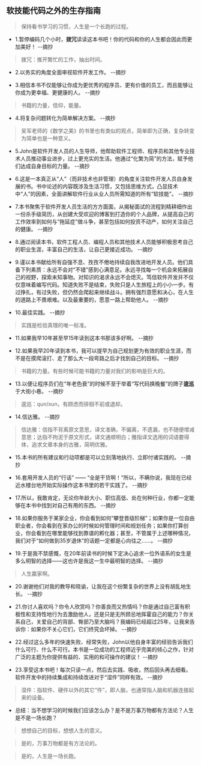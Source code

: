 ## 软技能代码之外的生存指南

>保持看书学习的习惯，人生是一个长跑的过程。

- 1.暂停编码几个小时，**拨冗**读读这本书吧！你的代码和你的人生都会因此而更加美好！ --摘抄

>拨冗：推开繁忙的工作，抽出时间。

- 2.以务实的角度全面审视软件开发工作。 --摘抄

- 3.相信本书不仅能够让你成为更优秀的程序员、更有价值的员工，而且能够让你成为更幸福、更健康的人。 --摘抄

>书籍的力量，信仰，能量。

- 4.将复杂问题转化为简单解决方案。 --摘抄

>吴军老师的《数学之美》的书里也有类似的观点，简单即为正确，复杂转变为简单也是一种意义。

- 5.John是软件开发人员的人生导师，他帮助软件工程师、程序员和其他专业技术人员推动事业进步，过上更充实的生活。他通过“化繁为简”的方法，赋予他们达成自身目标的力量。 --摘抄

- 6.这是一本真正从“人”（而非技术也非管理）的角度关注软件开发人员自身发展的书。书中论述的内容既涉及生活习惯，又包括思维方式，凸显技术中“人”的因素，全面讲解软件行业从业人员所需知道的所有“软技能”。 --摘抄

- 7.本书聚焦于软件开发人员生活的方方面面，从揭秘面试的流程到精耕细作出一份杀手级简历，从创建大受欢迎的博客到打造你的个人品牌，从提高自己的工作效率到如何与“拖延症”做斗争，甚至包括如何投资不动产，如何关注自己的健康。 --摘抄

- 8.通过阅读本书，软件工程人员、编程人员和其他技术人员能够积极思考自己的职业生涯，丰富自己的生活，让自己更接近成功。 --摘抄

- 9.谨以本书献给所有自强不息、孜孜不倦地持续自我改进地开发人员。他们具备下列素质：永远不会对“不错”感到心满意足。永远寻找每一个机会来拓展自己的视野，探索未知事物。对知识的渴求永远不会熄灭。笃信软件开发并不仅仅意味着编写代码。知道失败不是结束，失败只是人生旅程上的小小一步。有过挣扎，有过失败，但仍然会爬起来继续战斗。拥有强烈意愿和决心，在人生的道路上不畏艰难。以及最重要的，愿意一路上帮助他人。 --摘抄

- 10.最佳实践。 --摘抄

>实践是检验真理的唯一标准。

- 11.如果我早10年甚至早15年读到这本书那该多好啊。 --摘抄

- 12.如果我早20年读到本书，我可以提早为自己规划更为有效的职业生涯，而不是在摸爬滚打、走了那么大一段弯路之后才找到自己的目标。 --摘抄

>书籍的力量。有些时候可能书籍的力量对我们的影响是巨大的。

- 13.以便让程序员们在“年老色衰”的时候不至于举着“写代码换晚餐”的牌子**逡巡**于大街小巷。 --摘抄

>逡巡：qun/xun，有顾虑而徘徊不前或退却。

- 14.信达雅。 --摘抄

>信达雅：信指不背离原文意思，译文准确，不偏离，不遗漏，也不随便增减意思；达指不拘泥于原文形式，译文通顺明白；雅指译文选用的词语要得体，追求文章本身的古雅，简明优雅。

- 15.本书的所有建议和行动项都是可以立刻落地执行、立即付诸实践的。 --摘抄

- 16.套用开发人员的“行话” —— “全是干货啊！”所以，不瞒你说，我现在已经近水楼台地开始实际操作这本书里的若干实践了。 --摘抄

- 17.所以，我敢肯定，无论你年龄大小、职位高低、处在何种行业，你都一定能够在本书中找到对自己有用的东西。 --摘抄

- 18.如果你服务于某家企业，你会看到如何“攀登晋级阶梯”；如果你是一位自由职业者，你会看到在家办公的时候如何管理时间和规划任务；如果你打算创业，你会看到在哪里能够找到靠谱的孵化器；甚至，不管属于上述哪种情况，我们对于“如何做到35岁退休”的话题一定都是心向往之......。 --摘抄

- 19.于是我不禁感慨，在20年前读书的时候下定决心追求一位外语系的女生是多么明智的选择——这也许是我这一生中最明智的选择。 --摘抄

>人生赢家啊。

- 20.谢谢他们对我的教导和晓谕，让我在这个纷繁复杂的世界上没有胡乱地生长。 --摘抄

- 21.你讨人喜欢吗？你令人欣赏吗？你善良而又热情吗？你是通过自己富有积极性和支持性地行为去激励他人，还是只是无所顾忌地挥霍自己的能力？你关系自己，关爱自己的背部、臀部乃至大脑吗？我编码已经超过25年，让我来告诉你：如果你不关心它们，它们终究会坏掉。 --摘抄

- 22.经过这么多年的快速失败、经常失败，John以他自身丰富的经验告诉我们什么可行、什么不可行。本书是一位成功的工程师近乎完美的倾心之作，针对广泛的主题为你提供有益的、实用的和可操作的建议！ --摘抄

- 23.享受这本书吧！每次只读一点，然后去实践、吸收，然后回头再去细看。软件开发中的持续集成和持续改进对于“湿件”同样有效。 --摘抄

>湿件：指软件、硬件以外的其它“件”，即人脑，也通常指人脑和机器连接起来的设备。

- 总结：当不想学习的时候我们应该怎么办？是不是万事万物都有方法论？人生是不是一场长跑？

>想想自己的目标，想想人生的意义。

>是的，万事万物都是有方法论的。

>是的，人生是一场长跑。
